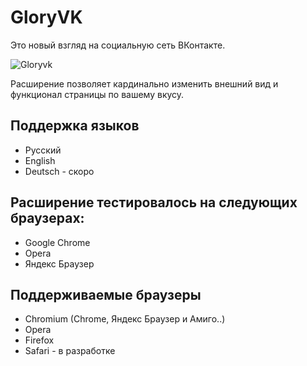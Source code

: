 # GloryVK
Это новый взгляд на социальную сеть ВКонтакте.

![Gloryvk](https://pp.userapi.com/c840135/v840135161/3858c/LS6FV_XmBNU.jpg)

Расширение позволяет кардинально изменить внешний вид и функционал страницы по вашему вкусу.



## Поддержка языков

* Русский
* English
* Deutsch - скоро

## Расширение тестировалось на следующих браузерах:

* Google Chrome
* Opera
* Яндекс Браузер

## Поддерживаемые браузеры

* Chromium (Chrome, Яндекс Браузер и Амиго..)
* Opera
* Firefox
* Safari - в разработке
